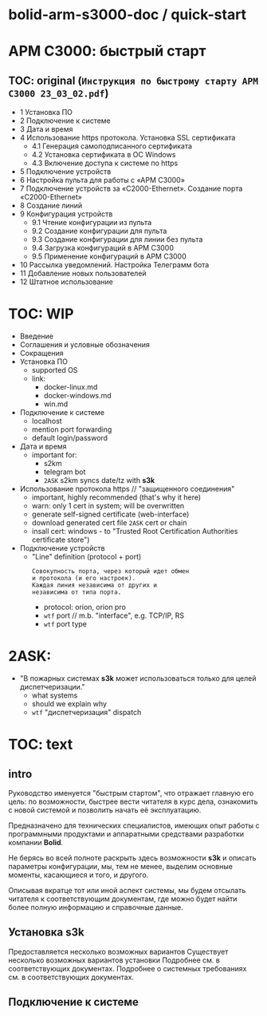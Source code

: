 # bolid-arm-s3000-doc / quick-start

# АРМ С3000: быстрый старт



## TOC: original (`Инструкция по быстрому старту АРМ С3000 23_03_02.pdf`)

- 1 Установка ПО
- 2 Подключение к системе
- 3 Дата и время
- 4 Использование https протокола. Установка SSL сертификата
  - 4.1 Генерация самоподписанного сертификата
  - 4.2 Установка сертификата в ОС Windows
  - 4.3 Включение доступа к системе по https
- 5 Подключение устройств
- 6 Настройка пульта для работы с «АРМ С3000»
- 7 Подключение устройств за «С2000-Ethernet». Создание порта «С2000-Ethernet»
- 8 Создание линий
- 9 Конфигурация устройств
  - 9.1 Чтение конфигурации из пульта
  - 9.2 Создание конфигурации для пульта
  - 9.3 Создание конфигурации для линии без пульта
  - 9.4 Загрузка конфигураций в АРМ С3000
  - 9.5 Применение конфигураций в АРМ С3000
- 10 Рассылка уведомлений. Настройка Телеграмм бота
- 11 Добавление новых пользователей
- 12 Штатное использование


# TOC: WIP

- Введение
- Соглашения и условные обозначения
- Сокращения
- Установка ПО
  - supported OS
  - link:
    - docker-linux.md
    - docker-windows.md
    - win.md
- Подключение к системе
  - localhost
  - mention port forwarding
  - default login/password
- Дата и время
  - important for:
    - s2km
    - telegram bot
    - `2ASK` s2km syncs date/tz with **s3k**
- Использование протокола https // "защищенного соединения"
  - important, highly recommended (that's why it here)
  - warn: only 1 cert in system; will be overwritten
  - generate self-signed certificate (web-interface)
  - download generated cert file `2ASK` cert or chain
  - insall cert: windows - to "Trusted Root Certification
                               Authorities certificate store")
- Подключение устройств
  - "Line" definition (protocol + port)
    ```
    Совокупность порта, через который идет обмен
    и протокола (и его настроек).
    Каждая линия независима от других и
    независима от типа порта.
    ```
    - protocol: orion, orion pro
    - `wtf` port // m.b. "interface", e.g. TCP/IP, RS
    - `wtf` port type



# 2ASK:
- "В пожарных системах **s3k** может использоваться
   только для целей диспетчеризации."
  - what systems
  - should we explain why
  - `wtf` "диспетчеризация" dispatch



# TOC: text

## intro

Руководство именуется "быстрым стартом", что отражает главную
его цель: по возможности, быстрее вести читателя в курс дела,
ознакомить с новой системой и позволить начать её эксплуатацию.

Предназначено для технических специалистов, имеющих опыт работы
с программными продуктами и аппаратными средствами разработки
компании **Bolid**.

Не берясь во всей полноте раскрыть здесь возможности **s3k** и
описать параметры конфигурации, мы, тем не менее,
выделим основные моменты, касающиеся и того, и другого.

Описывая вкратце тот или иной аспект системы, мы будем
отсылать читателя к соответствующим документам, где
можно будет найти более полную информацию и справочные
данные.

## Установка **s3k**

Предоставляется несколько возможных вариантов
Существует несколько возможных вариантов установки
Подробнее см. в соответствующих документах.
Подробнее о системных требованиях см. в соответствующих документах.

## Подключение к системе

<!--
отсылая, где необходимо
и уместно
к соответствующим раздела руководства по эксплуатации
  и другим документам
-->

